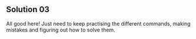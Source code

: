 ## Solution 03

All good here! Just need to keep practising the different commands, making mistakes and figuring out how to solve them. 